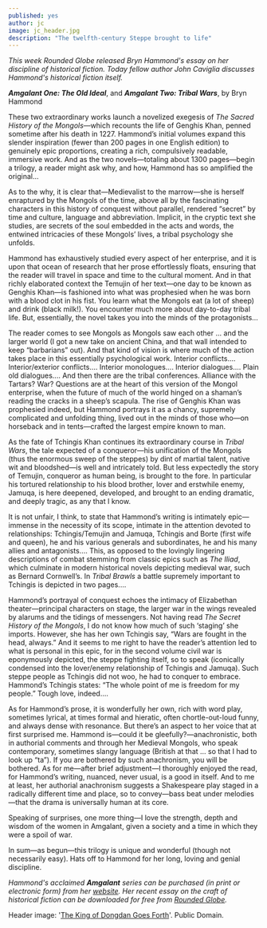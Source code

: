 ```yaml
---
published: yes
author: jc
image: jc_header.jpg
description: "The twelfth-century Steppe brought to life"
---
```

*This week Rounded Globe released Bryn Hammond's essay on her discipline of historical fiction. Today fellow author John Caviglia discusses Hammond's historical fiction itself.*

_**Amgalant One: The Old Ideal**_, and _**Amgalant Two: Tribal Wars**_, by Bryn Hammond

These two extraordinary works launch a novelized exegesis of *The Sacred History of the Mongols*—which recounts the life of Genghis Khan, penned sometime after his death in 1227.  Hammond’s initial volumes expand this slender inspiration (fewer than 200 pages in one English edition) to genuinely epic proportions, creating a rich, compulsively readable, immersive work.  And as the two novels—totaling about 1300 pages—begin a trilogy, a reader might ask why, and how, Hammond has so amplified the original…

As to the why, it is clear that—Medievalist to the marrow—she is herself enraptured by the Mongols of the time, above all by the fascinating characters in this history of conquest without parallel, rendered “secret” by time and culture, language and abbreviation.  Implicit, in the cryptic text she studies, are secrets of the soul embedded in the acts and words, the entwined intricacies of these Mongols’ lives, a tribal psychology she unfolds.

Hammond has exhaustively studied every aspect of her enterprise, and it is upon that ocean of research that her prose effortlessly floats, ensuring that the reader will travel in space and time to the cultural moment.  And in that richly elaborated context the Temujin of her text—one day to be known as Genghis Khan—is fashioned into what was prophesied when he was born with a blood clot in his fist. You learn what the Mongols eat (a lot of sheep) and drink (black milk!).  You encounter much more about day-to-day tribal life.  But, essentially, the novel takes you into the minds of the protagonists…

The reader comes to see Mongols as Mongols saw each other ... and the larger world (I got a new take on ancient China, and that wall intended to keep “barbarians” out).  And that kind of vision is where much of the action takes place in this essentially psychological work.  Interior conflicts....  Interior/exterior conflicts.... Interior monologues....  Interior dialogues....  Plain old dialogues....    And then there are the tribal conferences.  Alliance with the Tartars?  War?  Questions are at the heart of this version of the Mongol enterprise, when the future of much of the world hinged on a shaman’s reading the cracks in a sheep’s scapula.  The rise of Genghis Khan was prophesied indeed, but Hammond portrays it as a chancy, supremely complicated and unfolding thing, lived out in the minds of those who—on horseback and in tents—crafted the largest empire known to man.

As the fate of Tchingis Khan continues its extraordinary course in *Tribal Wars*, the tale expected of a conqueror—his unification of the Mongols (thus the enormous sweep of the steppes) by dint of martial talent, native wit and bloodshed—is well and intricately told.  But less expectedly the story of Temujin, conqueror as human being, is brought to the fore.  In particular his tortured relationship to his blood brother, lover and erstwhile enemy, Jamuqa, is here deepened, developed, and brought to an ending dramatic, and deeply tragic, as any that I know.

It is not unfair, I think, to state that Hammond’s writing is intimately epic—immense in the necessity of its scope, intimate in the attention devoted to relationships: Tchingis/Temujin and Jamuqa, Tchingis and Borte (first wife and queen), he and his various generals and subordinates, he and his many allies and antagonists....  This, as opposed to the lovingly lingering descriptions of combat stemming from classic epics such as *The Iliad*, which culminate in modern historical novels depicting medieval war, such as Bernard Cornwell’s.  In *Tribal Brawls* a battle supremely important to Tchingis is depicted in two pages....

Hammond’s portrayal of conquest echoes the intimacy of Elizabethan theater—principal characters on stage, the larger war in the wings revealed by alarums and the tidings of messengers.  Not having read *The Secret History of the Mongols*, I do not know how much of such ‘staging’ she imports.  However, she has her own Tchingis say, “Wars are fought in the head, always.”  And it seems to me right to have the reader’s attention led to what is personal in this epic, for in the second volume civil war is eponymously depicted, the steppe fighting itself, so to speak (iconically condensed into the lover/enemy relationship of Tchingis and Jamuqa).  Such steppe people as Tchingis did not woo, he had to conquer to embrace.  Hammond’s Tchingis states: “The whole point of me is freedom for my people.”  Tough love, indeed....

As for Hammond’s prose, it is wonderfully her own, rich with word play, sometimes lyrical, at times formal and hieratic, often chortle-out-loud funny, and always dense with resonance.  But there’s an aspect to her voice that at first surprised me.  Hammond is—could it be gleefully?—anachronistic, both in authorial comments and through her Medieval Mongols, who speak contemporary, sometimes slangy language (British at that ... so that I had to look up “ta”).  If you are bothered by such anachronism, you will be bothered.  As for me—after brief adjustment—I thoroughly enjoyed the read, for Hammond’s writing, nuanced, never usual, is a good in itself.  And to me at least, her authorial anachronism suggests a Shakespeare play staged in a radically different time and place, so to convey—bass beat under melodies—that the drama is universally human at its core.

Speaking of surprises, one more thing—I love the strength, depth and wisdom of the women in Amgalant, given a society and a time in which they were a spoil of war.

In sum—as begun—this trilogy is unique and wonderful (though not necessarily easy). Hats off to Hammond for her long, loving and genial discipline.

*Hammond's acclaimed __Amgalant__ series can be purchased (in print or electronic form) from her [website](http://amgalant.com/amgalant-and-me/). Her recent essay on the craft of historical fiction can be downloaded for free from [Rounded Globe](http://roundedglobe.com/books).*

Header image: '[The King of Dongdan Goes Forth](https://en.wikipedia.org/wiki/Dongdan_Kingdom)'. Public Domain.